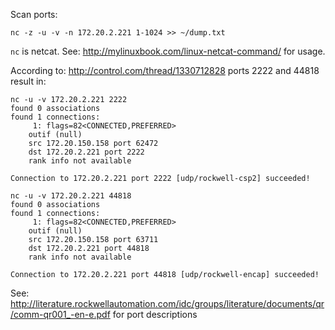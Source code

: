 Scan ports:
```console
nc -z -u -v -n 172.20.2.221 1-1024 >> ~/dump.txt
```

`nc` is netcat. See:
http://mylinuxbook.com/linux-netcat-command/
for usage.

According to:
http://control.com/thread/1330712828
ports 2222 and 44818 result in:

```console
nc -u -v 172.20.2.221 2222
found 0 associations
found 1 connections:
     1:	flags=82<CONNECTED,PREFERRED>
	outif (null)
	src 172.20.150.158 port 62472
	dst 172.20.2.221 port 2222
	rank info not available

Connection to 172.20.2.221 port 2222 [udp/rockwell-csp2] succeeded!
```
```console
nc -u -v 172.20.2.221 44818
found 0 associations
found 1 connections:
     1:	flags=82<CONNECTED,PREFERRED>
	outif (null)
	src 172.20.150.158 port 63711
	dst 172.20.2.221 port 44818
	rank info not available

Connection to 172.20.2.221 port 44818 [udp/rockwell-encap] succeeded!
```
See:
http://literature.rockwellautomation.com/idc/groups/literature/documents/qr/comm-qr001_-en-e.pdf
for port descriptions
